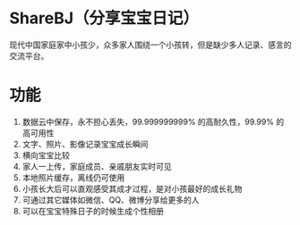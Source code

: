 # ShareBJ（分享宝宝日记）
现代中国家庭家中小孩少，众多家人围绕一个小孩转，但是缺少多人记录、感言的交流平台。

# 功能
1. 数据云中保存，永不担心丢失，99.999999999% 的高耐久性，99.99% 的高可用性
1. 文字、照片、影像记录宝宝成长瞬间
2. 横向宝宝比较
2. 家人一上传，家庭成员、亲戚朋友实时可见
1. 本地照片缓存，离线仍可使用
1. 小孩长大后可以直观感受其成才过程，是对小孩最好的成长礼物
2. 可通过其它媒体如微信、QQ、微博分享给更多的人
3. 可以在宝宝特殊日子的时候生成个性相册


